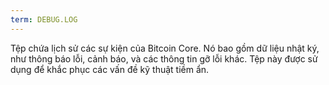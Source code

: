 ```yaml
---
term: DEBUG.LOG
---
```


Tệp chứa lịch sử các sự kiện của Bitcoin Core. Nó bao gồm dữ liệu nhật ký, như thông báo lỗi, cảnh báo, và các thông tin gỡ lỗi khác. Tệp này được sử dụng để khắc phục các vấn đề kỹ thuật tiềm ẩn.